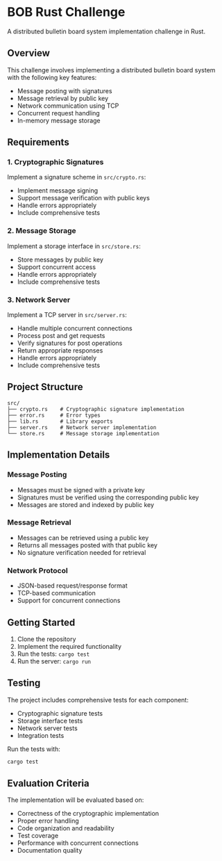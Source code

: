 # BOB Rust Challenge

A distributed bulletin board system implementation challenge in Rust.

## Overview

This challenge involves implementing a distributed bulletin board system with the following key features:

- Message posting with signatures
- Message retrieval by public key
- Network communication using TCP
- Concurrent request handling
- In-memory message storage

## Requirements

### 1. Cryptographic Signatures

Implement a signature scheme in `src/crypto.rs`:
- Implement message signing
- Support message verification with public keys
- Handle errors appropriately
- Include comprehensive tests

### 2. Message Storage

Implement a storage interface in `src/store.rs`:
- Store messages by public key
- Support concurrent access
- Handle errors appropriately
- Include comprehensive tests

### 3. Network Server

Implement a TCP server in `src/server.rs`:
- Handle multiple concurrent connections
- Process post and get requests
- Verify signatures for post operations
- Return appropriate responses
- Handle errors appropriately
- Include comprehensive tests

## Project Structure

```
src/
├── crypto.rs    # Cryptographic signature implementation
├── error.rs     # Error types
├── lib.rs       # Library exports
├── server.rs    # Network server implementation
└── store.rs     # Message storage implementation
```

## Implementation Details

### Message Posting
- Messages must be signed with a private key
- Signatures must be verified using the corresponding public key
- Messages are stored and indexed by public key

### Message Retrieval
- Messages can be retrieved using a public key
- Returns all messages posted with that public key
- No signature verification needed for retrieval

### Network Protocol
- JSON-based request/response format
- TCP-based communication
- Support for concurrent connections

## Getting Started

1. Clone the repository
2. Implement the required functionality
3. Run the tests: `cargo test`
4. Run the server: `cargo run`

## Testing

The project includes comprehensive tests for each component:
- Cryptographic signature tests
- Storage interface tests
- Network server tests
- Integration tests

Run the tests with:
```bash
cargo test
```

## Evaluation Criteria

The implementation will be evaluated based on:
- Correctness of the cryptographic implementation
- Proper error handling
- Code organization and readability
- Test coverage
- Performance with concurrent connections
- Documentation quality 